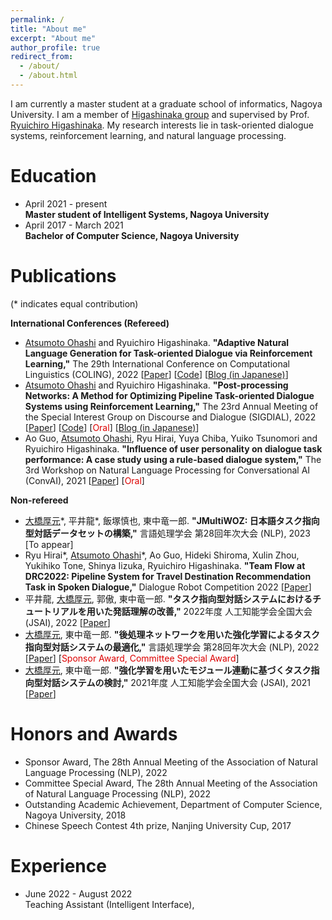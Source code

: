 ```yaml
---
permalink: /
title: "About me"
excerpt: "About me"
author_profile: true
redirect_from: 
  - /about/
  - /about.html
---
```


I am currently a master student at a graduate school of informatics, Nagoya University. I am a member of [Higashinaka group](https://www.ds.is.i.nagoya-u.ac.jp/) and supervised by Prof. [Ryuichiro Higashinaka](https://scholar.google.com/citations?user=ycBiJn8AAAAJ). My research interests lie in task-oriented dialogue systems, reinforcement learning, and natural language processing.

Education
======
- April 2021 - present<br>
  **Master student of Intelligent Systems, Nagoya University**
- April 2017 - March 2021<br>
  **Bachelor of Computer Science, Nagoya University**

Publications
======
(\* indicates equal contribution)

**International Conferences (Refereed)**
- <u>Atsumoto Ohashi</u> and Ryuichiro Higashinaka. **"Adaptive Natural Language Generation for Task-oriented Dialogue via Reinforcement Learning,"** The 29th International Conference on Computational Linguistics (COLING), 2022 [[Paper](https://arxiv.org/abs/2209.07873)] [[Code](https://github.com/nu-dialogue/antor)] [[Blog (in Japanese)](https://www.ds.is.i.nagoya-u.ac.jp/2022/10/28/coling2022で発表を行いました/)]
- <u>Atsumoto Ohashi</u> and Ryuichiro Higashinaka. **"Post-processing Networks: A Method for Optimizing Pipeline Task-oriented Dialogue Systems using Reinforcement Learning,"** The 23rd Annual Meeting of the Special Interest Group on Discourse and Dialogue (SIGDIAL), 2022 [[Paper](https://arxiv.org/abs/2207.12185)] [[Code](https://github.com/nu-dialogue/post-processing-networks)] [<font color="#dd0000">Oral</font>] [[Blog (in Japanese)](https://www.ds.is.i.nagoya-u.ac.jp/2022/10/05/yrrsds2022とsigdial2022で発表を行いました/)]
- Ao Guo, <u>Atsumoto Ohashi</u>, Ryu Hirai, Yuya Chiba, Yuiko Tsunomori and Ryuichiro Higashinaka. **"Influence of user personality on dialogue task performance: A case study using a rule-based dialogue system,"** The 3rd Workshop on Natural Language Processing for Conversational AI (ConvAI), 2021 [[Paper](https://aclanthology.org/2021.nlp4convai-1.25/)] [<font color="#dd0000">Oral</font>]

**Non-refereed**
- <u>大橋厚元</u>\*, 平井龍\*, 飯塚慎也, 東中竜一郎. **"JMultiWOZ: 日本語タスク指向型対話データセットの構築,"** 言語処理学会 第28回年次大会 (NLP), 2023 [To appear]
- Ryu Hirai\*, <u>Atsumoto Ohashi</u>\*, Ao Guo, Hideki Shiroma, Xulin Zhou, Yukihiko Tone, Shinya Iizuka, Ryuichiro Higashinaka. **"Team Flow at DRC2022: Pipeline System for Travel Destination Recommendation Task in Spoken Dialogue,"** Dialogue Robot Competition 2022 [[Paper](https://arxiv.org/abs/2210.09518)]
- 平井龍, <u>大橋厚元</u>, 郭傲, 東中竜一郎. **"タスク指向型対話システムにおけるチュートリアルを用いた発話理解の改善,"** 2022年度 人工知能学会全国大会 (JSAI), 2022 [[Paper](https://www.jstage.jst.go.jp/article/pjsai/JSAI2022/0/JSAI2022_2F4GS903/_article/-char/ja/)]
- <u>大橋厚元</u>, 東中竜一郎. **"後処理ネットワークを用いた強化学習によるタスク指向型対話システムの最適化,"** 言語処理学会 第28回年次大会 (NLP), 2022 [[Paper](https://www.anlp.jp/proceedings/annual_meeting/2022/pdf_dir/B3-2.pdf)] [<font color="#dd0000">Sponsor Award, Committee Special Award</font>]
- <u>大橋厚元</u>, 東中竜一郎. **"強化学習を用いたモジュール連動に基づくタスク指向型対話システムの検討,"** 2021年度 人工知能学会全国大会 (JSAI), 2021 [[Paper](https://www.jstage.jst.go.jp/article/pjsai/JSAI2021/0/JSAI2021_4E1OS11a02/_pdf)]

Honors and Awards
======
- Sponsor Award, The 28th Annual Meeting of the Association of Natural Language Processing (NLP), 2022
- Committee Special Award, The 28th Annual Meeting of the Association of Natural Language Processing (NLP), 2022
- Outstanding Academic Achievement, Department of Computer Science, Nagoya University, 2018
- Chinese Speech Contest 4th prize, Nanjing University Cup, 2017

Experience
======
- June 2022 - August 2022<br>
  Teaching Assistant (Intelligent Interface), 
